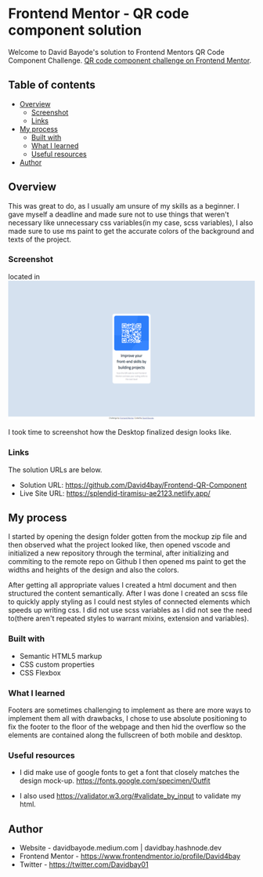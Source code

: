 # Frontend Mentor - QR code component solution

Welcome to David Bayode's solution to Frontend Mentors QR Code Component Challenge. [QR code component challenge on Frontend Mentor](https://www.frontendmentor.io/challenges/qr-code-component-iux_sIO_H).

## Table of contents

- [Overview](#overview)
  - [Screenshot](#screenshot)
  - [Links](#links)
- [My process](#my-process)
  - [Built with](#built-with)
  - [What I learned](#what-i-learned)
  - [Useful resources](#useful-resources)
- [Author](#author)

## Overview

This was great to do, as I usually am unsure of my skills as a beginner. I gave myself a deadline and made sure not to use things that weren't necessary like unnecessary css variables(in my case, scss variables), I also made sure to use ms paint to get the accurate colors of the background and texts of the project.

### Screenshot

located in ![screenshot](https://github.com/David4bay/Frontend-QR-Component/blob/master/screenshots/Screenshot.PNG)

I took time to screenshot how the Desktop finalized design looks like.

### Links

The solution URLs are below.

- Solution URL: https://github.com/David4bay/Frontend-QR-Component
- Live Site URL: https://splendid-tiramisu-ae2123.netlify.app/

## My process

I started by opening the design folder gotten from the mockup zip file and then observed what the project looked like, then opened vscode and initialized a new repository through the terminal, after initializing and commiting to the remote repo on Github I then opened ms paint to get the widths and heights of the design and also the colors.

After getting all appropriate values I created a html document and then structured the content semantically. After I was done I created an scss file to quickly apply styling as I could nest styles of connected elements which speeds up writing css. I did not use scss variables as I did not see the need to(there aren't repeated styles to warrant mixins, extension and variables).

### Built with

- Semantic HTML5 markup
- CSS custom properties
- CSS Flexbox

### What I learned

Footers are sometimes challenging to implement as there are more ways to implement them all with drawbacks, I chose to use absolute positioning to fix the footer to the floor of the webpage and then hid the overflow so the elements are contained along the fullscreen of both mobile and desktop.

### Useful resources

- I did make use of google fonts to get a font that closely matches the design mock-up. https://fonts.google.com/specimen/Outfit

- I also used https://validator.w3.org/#validate_by_input to validate my html.

## Author

- Website - davidbayode.medium.com | davidbay.hashnode.dev
- Frontend Mentor - https://www.frontendmentor.io/profile/David4bay
- Twitter - https://twitter.com/Davidbay01

